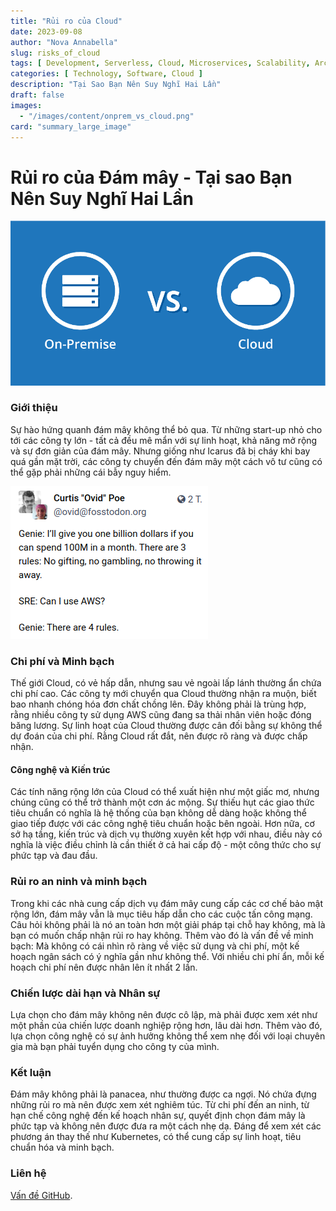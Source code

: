 ```yaml
---
title: "Rủi ro của Cloud"
date: 2023-09-08
author: "Nova Annabella"
slug: risks_of_cloud
tags: [ Development, Serverless, Cloud, Microservices, Scalability, Architecture, Infrastructure ]
categories: [ Technology, Software, Cloud ]
description: "Tại Sao Bạn Nên Suy Nghĩ Hai Lần"
draft: false
images:
  - "/images/content/onprem_vs_cloud.png"
card: "summary_large_image"
---
```



# Rủi ro của Đám mây - Tại sao Bạn Nên Suy Nghĩ Hai Lần

![aws_costs_twitter_1](/images/content/onprem_vs_cloud.png)


### Giới thiệu

Sự hào hứng quanh đám mây không thể bỏ qua. Từ những start-up nhỏ cho tới các công ty lớn - tất cả đều mê mẩn
với sự linh hoạt, khả năng mở rộng và sự đơn giản của đám mây. Nhưng giống như Icarus đã bị cháy khi bay quá gần mặt trời, các công ty chuyển đến đám mây một cách vô tư cũng có thể gặp phải những cái bẫy nguy hiểm.

![aws_costs_twitter_1](/images/content/aws_costs_twitter_1.png)

### Chi phí và Minh bạch

Thế giới Cloud, có vẻ hấp dẫn, nhưng sau vẻ ngoài lấp lánh thường ẩn chứa chi phí cao. Các công ty mới chuyển qua Cloud
thường nhận ra muộn, biết bao nhanh chóng hóa đơn chất chồng lên. Đây không phải là trùng hợp, rằng nhiều công ty sử
dụng AWS cũng đang sa thải nhân viên hoặc đóng băng lương. Sự linh hoạt của Cloud thường được cân đối bằng sự không thể
dự đoán của chi phí. Rằng Cloud rất đắt, nên được rõ ràng và được chấp nhận.

#### Công nghệ và Kiến trúc

Các tính năng rộng lớn của Cloud có thể xuất hiện như một giấc mơ, nhưng chúng cũng có thể trở thành một cơn ác mộng. Sự thiếu hụt các giao thức tiêu chuẩn có nghĩa là hệ thống của bạn không dễ dàng hoặc không thể giao tiếp được với các công nghệ tiêu chuẩn hoặc bên ngoài. Hơn nữa, cơ sở hạ tầng, kiến trúc và dịch vụ thường xuyên kết hợp với nhau, điều này có nghĩa là việc điều chỉnh là cần thiết ở cả hai cấp độ - một công thức cho sự phức tạp và đau đầu.

### Rủi ro an ninh và minh bạch

Trong khi các nhà cung cấp dịch vụ đám mây cung cấp các cơ chế bảo mật rộng lớn, đám mây vẫn là mục tiêu hấp dẫn cho các
cuộc tấn công mạng. Câu hỏi không phải là nó an toàn hơn một giải pháp tại chỗ hay không, mà là bạn có muốn chấp nhận
rủi ro hay không. Thêm vào đó là vấn đề về minh bạch: Mà không có cái nhìn rõ ràng về việc sử dụng và chi phí, một kế
hoạch ngân sách có ý nghĩa gần như không thể. Với nhiều chi phí ẩn, mỗi kế hoạch chi phí nên được nhân lên ít nhất 2
lần.

### Chiến lược dài hạn và Nhân sự

Lựa chọn cho đám mây không nên được cô lập, mà phải được xem xét như một phần của chiến lược doanh nghiệp rộng hơn, lâu
dài hơn. Thêm vào đó, lựa chọn công nghệ có sự ảnh hưởng không thể xem nhẹ đối với loại chuyên gia mà bạn phải tuyển
dụng cho công ty của mình.

### Kết luận

Đám mây không phải là panacea, như thường được ca ngợi. Nó chứa đựng những rủi ro mà nên được xem xét nghiêm túc. Từ chi
phí đến an ninh, từ hạn chế công nghệ đến kế hoạch nhân sự, quyết định chọn đám mây là phức tạp và không nên được đưa ra
một cách nhẹ dạ. Đáng để xem xét các phương án thay thế như Kubernetes, có thể cung cấp sự linh hoạt, tiêu chuẩn hóa và
minh bạch.

### Liên hệ

[Vấn đề GitHub](https://github.com/NovaAnnabella/the_unspoken/issues/new/choose).
